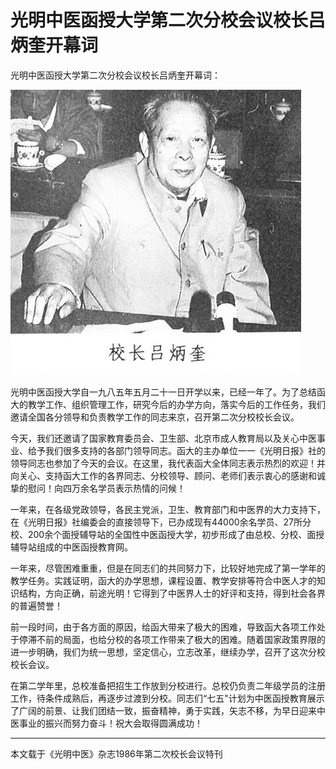# 光明中医函授大学第二次分校会议校长吕炳奎开幕词



光明中医函授大学第二次分校会议校长吕炳奎开幕词：

**![“光明中医校长吕炳奎”](img/201904241427058936ed.png)**

光明中医函授大学自一九八五年五月二十一日开学以来，已经一年了。为了总结函大的教学工作、组织管理工作，研究今后的办学方向，落实今后的工作任务，我们邀请全国各分领导和负责教学工作的同志来京，召开第二次分校校长会议。　　

今天，我们还邀请了国家教育委员会、卫生部、北京市成人教育局以及关心中医事业、给予我们很多支持的各部门领导同志。函大的主办单位一一《光明日报》社的领导同志也参加了今天的会议。在这里，我代表函大全体同志表示热烈的欢迎！并向关心、支持函大工作的各界同志、分校领导、顾问、老师们表示衷心的感谢和诚挚的慰问！向四万余名学员表示热情的问候！

一年来，在各级党政领导，各民主党派，卫生、教育部门和中医界的大力支持下，在《光明日报》社编委会的直接领导下，已办成现有44000余名学员、27所分校、200余个面授辅导站的全国性中医函授大学，初步形成了由总校、分校、面授辅导站组成的中医函授教育网。

一年来，尽管困难重重，但是在同志们的共同努力下，比较好地完成了第一学年的教学任务。实践证明，函大的办学思想，课程设置、教学安排等符合中医人才的知识结构，方向正确，前途光明！它得到了中医界人士的好评和支持，得到社会各界的普遍赞誉！　　

前一段时间，由于各方面的原因，给函大带来了极大的困难，导致函大各项工作处于停滞不前的局面，也给分校的各项工作带来了极大的困难。随着国家政策界限的进一步明确，我们为统一思想，坚定信心，立志改革，继续办学，召开了这次分校校长会议。

在第二学年里，总校准备把招生工作放到分校进行。总校仍负责二年级学员的注册工作，待条件成熟后，再逐步过渡到分校。同志们“七五"计划为中医函授教育展示了广阔的前景、让我们团结一致，振奋精神，勇于实践，矢志不移，为早日迎来中医事业的振兴而努力奋斗！祝大会取得圆满成功！

------

本文载于《光明中医》杂志1986年第二次校长会议特刊
